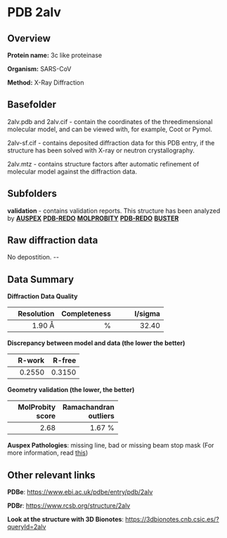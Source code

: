 # PDB 2alv

## Overview

**Protein name:** 3c like proteinase

**Organism:** SARS-CoV

**Method:** X-Ray Diffraction

## Basefolder

2alv.pdb and 2alv.cif - contain the coordinates of the threedimensional molecular model, and can be viewed with, for example, Coot or Pymol.

2alv-sf.cif - contains deposited diffraction data for this PDB entry, if the structure has been solved with X-ray or neutron crystallography.

2alv.mtz - contains structure factors after automatic refinement of molecular model against the diffraction data.

## Subfolders





**validation** - contains validation reports. This structure has been analyzed by [**AUSPEX**](https://github.com/thorn-lab/coronavirus_structural_task_force/tree/master/pdb/3c_like_proteinase/SARS-CoV/2alv/validation/auspex) [**PDB-REDO**](https://github.com/thorn-lab/coronavirus_structural_task_force/tree/master/pdb/3c_like_proteinase/SARS-CoV/2alv/validation/pdb-redo) [**MOLPROBITY**](https://github.com/thorn-lab/coronavirus_structural_task_force/tree/master/pdb/3c_like_proteinase/SARS-CoV/2alv/validation/molprobity) [**PDB-REDO**](https://github.com/thorn-lab/coronavirus_structural_task_force/blob/master/pdb/3c_like_proteinase/SARS-CoV/2alv/validation/Xtriage_output.log) [**BUSTER**](https://www.globalphasing.com/buster/wiki/index.cgi?Covid19Pdb2ALV)

## Raw diffraction data

No depostition. --<br> 

## Data Summary
**Diffraction Data Quality**

|   | Resolution | Completeness| I/sigma |
|---|-------------:|----------------:|--------------:|
|   |1.90 Å|      %|<img width=50/>32.40|

**Discrepancy between model and data (the lower the better)**

|   | **R-work**| **R-free**   
|---|-------------:|----------------:|           
||  0.2550|  0.3150|

**Geometry validation (the lower, the better)**

|   |**MolProbity<br>score**| **Ramachandran<br>outliers** 
|---|-------------:|----------------:|
||  2.68|  1.67 %|

**Auspex Pathologies**: missing line, bad or missing beam stop mask (For more information, read [this](https://github.com/thorn-lab/coronavirus_structural_task_force/blob/master/pdb/3c_like_proteinase/SARS-CoV/2alv/validation/auspex/2alv_auspex_comments.txt))

 



## Other relevant links 
**PDBe**:  https://www.ebi.ac.uk/pdbe/entry/pdb/2alv
 
**PDBr**: https://www.rcsb.org/structure/2alv 

**Look at the structure with 3D Bionotes**: https://3dbionotes.cnb.csic.es/?queryId=2alv

